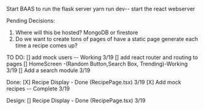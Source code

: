 Start BAAS to run the flask server
yarn run dev-- start the react webserver

Pending Decisions:
1. Where will this be hosted? MongoDB or firestore
2. Do we want to create tons of pages of have a static page generate each time a recipe comes up?


TO DO:
[] add mock users -- Working 3/19 
[] add react router and routing to pages
[] HomeScreen -(Random Button,Search Box, Trending)-Working 3/19
[] Add a search module 3/19


Done:
[X] Recipe Display - Done (RecipePage.tsx) 3/19 
[X] Add mock recipes -- Complete 3/19

Design:
[] Recipe Display - Done (RecipePage.tsx) 3/19